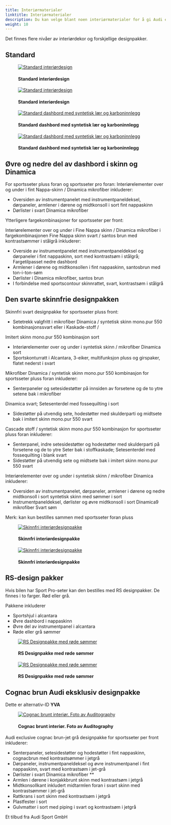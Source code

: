 ```yaml
---
title: Interiørmaterialer
linktitle: Interiørmaterialer
description: Du kan velge blant noen interiørmaterialer for å gi Audi e-tron GT et enda mer ekslusivt utseende.  
weight: 10
---
```

<!-- markdownlint-disable MD033 -->
Det finnes flere nivåer av interiørdekor og forskjellige designpakker.

## Standard

<figure>
    <a href="https://media.electrichasgoneaudi.net/multimedia/models/e-tron-gt/interior/interiormaterials/interior_standard_1.jpg">
        <img src="https://media.electrichasgoneaudi.net/multimedia/models/e-tron-gt/interior/interiormaterials/interior_standard_1s.jpg" 
        alt="Standard interiørdesign" title="Standard interiørdesign">
    </a>
    <figcaption><h4>Standard interiørdesign</h4></figcaption>
</figure>

<figure>
    <a href="https://media.electrichasgoneaudi.net/multimedia/models/e-tron-gt/interior/interiormaterials/interior_standard_2.jpg">
        <img src="https://media.electrichasgoneaudi.net/multimedia/models/e-tron-gt/interior/interiormaterials/interior_standard_2.jpg" 
        alt="Standard interiørdesign" title="Standard interiørdesign">
    </a>
    <figcaption><h4>Standard interiørdesign</h4></figcaption>
</figure>

<figure>
    <a href="https://media.electrichasgoneaudi.net/multimedia/models/e-tron-gt/interior/interiormaterials/interior_standard_3.jpg">
        <img src="https://media.electrichasgoneaudi.net/multimedia/models/e-tron-gt/interior/interiormaterials/interior_standard_3s.jpg" 
        alt="Standard dashbord med syntetisk lær og karboninnlegg" title="Standard dashbord med syntetisk lær og karboninnlegg">
    </a>
    <figcaption><h4>Standard dashbord med syntetisk lær og karboninnlegg</h4></figcaption>
</figure>

<figure>
    <a href="https://media.electrichasgoneaudi.net/multimedia/models/e-tron-gt/interior/interiormaterials/interior_standard_4.jpg">
        <img src="https://media.electrichasgoneaudi.net/multimedia/models/e-tron-gt/interior/interiormaterials/interior_standard_4s.jpg" 
        alt="Standard dashbord med syntetisk lær og karboninnlegg" title="Standard dashbord med syntetisk lær og karboninnlegg">
    </a>
    <figcaption><h4>Standard dashbord med syntetisk lær og karboninnlegg</h4></figcaption>
</figure>

## Øvre og nedre del av dashbord i skinn og Dinamica

For sportsseter pluss foran og sportsseter pro foran:
Interiørelementer over og under i fint Nappa-skinn / Dinamica mikrofiber inkluderer:

- Oversiden av instrumentpanelet med instrumentpaneldeksel, dørpaneler, armlener i dørene og midtkonsoll i sort fint nappaskinn
- Dørlister i svart Dinamica mikrofiber

Ytterligere fargekombinasjoner for sportsseter per front:

Interiørelementer over og under i Fine Nappa skinn / Dinamica mikrofiber i fargekombinasjonen Fine Nappa skinn svart / santos brun med kontrastsømmer i stålgrå inkluderer:

- Overside av instrumentpanelet med instrumentpaneldeksel og dørpaneler i fint nappaskinn, sort med kontrastsøm i stålgrå; Fargetilpasset nedre dashbord
- Armlener i dørene og midtkonsollen i fint nappaskinn, santosbrun med ton-i-ton-søm
- Dørlister i Dinamica mikrofiber, santos brun
- I forbindelse med sportscontour skinnrattet, svart, kontrastsøm i stålgrå

## Den svarte skinnfrie designpakken

Skinnfri svart designpakke for sportsseter pluss front:

- Setetrekk valgfritt i mikrofiber Dinamica / syntetisk skinn mono.pur 550 kombinasjonssvart eller i Kaskade-stoff /

Imitert skinn mono.pur 550 kombinasjon sort

- Interiørelementer over og under i syntetisk skinn / mikrofiber Dinamica sort
- Sportskonturratt i Alcantara, 3-eiker, multifunksjon pluss og girspaker, flatet nederst i svart

Mikrofiber Dinamica / syntetisk skinn mono.pur 550 kombinasjon for sportsseter pluss foran inkluderer:

- Senterpaneler og setesidestøtter på innsiden av forsetene og de to ytre setene bak i mikrofiber

Dinamica svart; Setesenterdel med fossequilting i sort

- Sidestøtter på utvendig sete, hodestøtter med skulderparti og midtsete bak i imitert skinn mono.pur 550
svart

Cascade stoff / syntetisk skinn mono.pur 550 kombinasjon for sportsseter pluss foran inkluderer:

- Senterpanel, indre setesidestøtter og hodestøtter med skulderparti på forsetene og de to ytre
Seter bak i stoffkaskade; Setesenterdel med fossequilting i blank svart
- Sidestøtter på utvendig sete og midtsete bak i imitert skinn mono.pur 550 svart

Interiørelementer over og under i syntetisk skinn / mikrofiber Dinamica inkluderer:

- Oversiden av instrumentpanelet, dørpaneler, armlener i dørene og nedre midtkonsoll i sort syntetisk skinn
med sømmer i sort
- Instrumentpaneldeksel, dørlister og øvre midtkonsoll i sort Dinamica9 mikrofiber
Svart søm

Merk: kan kun bestilles sammen med sportsseter foran pluss

<figure>
    <a href="https://media.electrichasgoneaudi.net/multimedia/models/e-tron-gt/interior/interiormaterials/interior_PEH_1.jpg">
        <img src="https://media.electrichasgoneaudi.net/multimedia/models/e-tron-gt/interior/interiormaterials/interior_PEH_1s.jpg"
        alt="Skinnfri interiørdesignpakke" title="Skinnfri interiørdesignpakke">
    </a>
    <figcaption><h4>Skinnfri interiørdesignpakke</h4></figcaption>
</figure>

<figure>
    <a href="https://media.electrichasgoneaudi.net/multimedia/models/e-tron-gt/interior/interiormaterials/interior_PEH_2.jpg">
        <img src="https://media.electrichasgoneaudi.net/multimedia/models/e-tron-gt/interior/interiormaterials/interior_PEH_2s.jpg"
        alt="Skinnfri interiørdesignpakke" title="Skinnfri interiørdesignpakke">
    </a>
    <figcaption><h4>Skinnfri interiørdesignpakke</h4></figcaption>
</figure>

## RS-design pakker

Hvis bilen har Sport Pro-seter kan den bestilles med RS designpakker. De finnes i to farger. Rød eller grå.

Pakkene inkluderer

- Sportshjul i alcantara
- Øvre dashbord i nappaskinn
- Øvre del av instrumentpanel i alcantara
- Røde eller grå sømmer

<figure>
    <a href="https://media.electrichasgoneaudi.net/multimedia/models/e-tron-gt/interior/interiormaterials/interior_PEF_1.jpg">
        <img src="https://media.electrichasgoneaudi.net/multimedia/models/e-tron-gt/interior/interiormaterials/interior_PEF_1s.jpg"
        alt="RS Designpakke med røde sømmer" title="RS Designpakke med røde sømmer">
    </a>
    <figcaption><h4>RS Designpakke med røde sømmer</h4></figcaption>
</figure>

<figure>
    <a href="https://media.electrichasgoneaudi.net/multimedia/models/e-tron-gt/interior/interiormaterials/interior_PEF_2.jpg">
        <img src="https://media.electrichasgoneaudi.net/multimedia/models/e-tron-gt/interior/interiormaterials/interior_PEF_2s.jpg"
        alt="RS Designpakke med røde sømmer" title="RS Designpakke med røde sømmer">
    </a>
    <figcaption><h4>RS Designpakke med røde sømmer</h4></figcaption>
</figure>

## Cognac brun Audi eksklusiv designpakke

Dette er alternativ-ID **YVA**

<figure>
    <a href="https://media.electrichasgoneaudi.net/multimedia/models/e-tron-gt/interior/interiormaterials/interior_YVA_1.jpg">
        <img src="https://media.electrichasgoneaudi.net/multimedia/models/e-tron-gt/interior/interiormaterials/interior_YVA_1s.jpg"
        alt="Cognac brunt interiør. Foto av Auditography" title="Cognac brunt interiør. Foto av Auditography">
    </a>
    <figcaption><h4>Cognac brunt interiør. Foto av Auditography</h4></figcaption>
</figure>

Audi exclusive cognac brun-jet grå designpakke for sportsseter per front inkluderer:

- Senterpaneler, setesidestøtter og hodestøtter i fint nappaskinn, cognacbrun med kontrastsømmer i jetgrå
- Dørpaneler, instrumentpaneldeksel og øvre instrumentpanel i fint nappaskinn, svart med kontrastsøm i jet-grå
- Dørlister i svart Dinamica mikrofiber **
- Armlen i dørene i konjakkbrunt skinn med kontrastsøm i jetgrå
- Midtkonsollkant inkludert midtarmlen foran i svart skinn med kontrastsømmer i jet-grå
- Rattkrans i sort skinn med kontrastsøm i jetgrå
- Plastfester i sort
- Gulvmatter i sort med piping i svart og kontrastsøm i jetgrå

Et tilbud fra Audi Sport GmbH